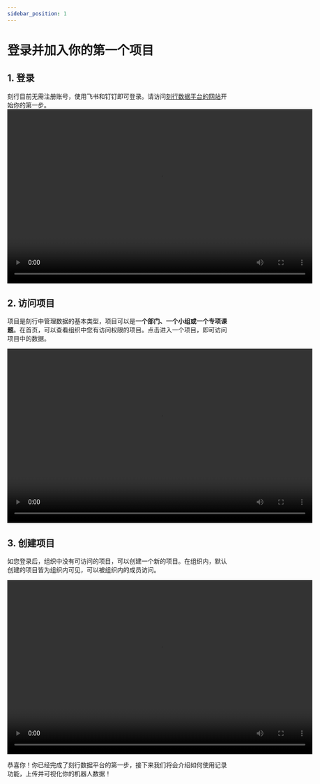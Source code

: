 ```yaml
---
sidebar_position: 1
---
```


# 登录并加入你的第一个项目

## 1. 登录

刻行目前无需注册账号，使用飞书和钉钉即可登录。请访问[刻行数据平台的网站](https://home.coscene.cn)开始你的第一步。
<video src="https://coscene-artifacts-prod.oss-cn-hangzhou.aliyuncs.com/docs/2-get-started/coscene-login.mp4" controls="controls" width="700" height="400"></video>

## 2. 访问项目

项目是刻行中管理数据的基本类型，项目可以是**一个部门、一个小组或一个专项课题**。在首页，可以查看组织中您有访问权限的项目。点击进入一个项目，即可访问项目中的数据。

<video src="https://coscene-artifacts-prod.oss-cn-hangzhou.aliyuncs.com/docs/2-get-started/visit-project.mp4" controls="controls" width="700" height="400"></video>

## 3. 创建项目

如您登录后，组织中没有可访问的项目，可以创建一个新的项目。在组织内，默认创建的项目皆为组织内可见，可以被组织内的成员访问。

<video src="https://coscene-artifacts-prod.oss-cn-hangzhou.aliyuncs.com/docs/2-get-started/create-new-project.mp4" controls="controls" width="700" height="400"></video>

恭喜你！你已经完成了刻行数据平台的第一步，接下来我们将会介绍如何使用记录功能，上传并可视化你的机器人数据！
